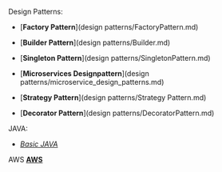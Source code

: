 Design Patterns: 

   - [__Factory Pattern__](design patterns/FactoryPattern.md)  
    
   - [__Builder Pattern__](design patterns/Builder.md)  
    
   - [__Singleton Pattern__](design patterns/SingletonPattern.md)  
    
   - [__Microservices Designpattern__](design patterns/microservice_design_patterns.md)  
   
   - [__Strategy Pattern__](design patterns/Strategy Pattern.md)  

   - [__Decorator Pattern__](design patterns/DecoratorPattern.md)  

JAVA:

   - [_Basic JAVA_](java/java.md)
      
AWS
    [__AWS__](AWS/aws.md)

